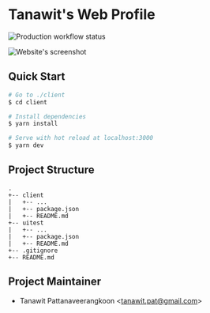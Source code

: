 # Tanawit's Web Profile

![Production workflow status](https://github.com/tanawitpat/tanawit-web-profile/workflows/production/deploy/badge.svg)

![Website's screenshot](https://user-images.githubusercontent.com/25366268/79641887-7aadb900-81c4-11ea-9088-ba48f39bed6e.png)

## Quick Start

```bash
# Go to ./client
$ cd client

# Install dependencies
$ yarn install

# Serve with hot reload at localhost:3000
$ yarn dev
```

## Project Structure

```AsciiDoc
.
+-- client
|   +-- ...
|   +-- package.json
|   +-- README.md
+-- uitest
|   +-- ...
|   +-- package.json
|   +-- README.md
+-- .gitignore
+-- README.md
```

## Project Maintainer

- Tanawit Pattanaveerangkoon <<tanawit.pat@gmail.com>>

